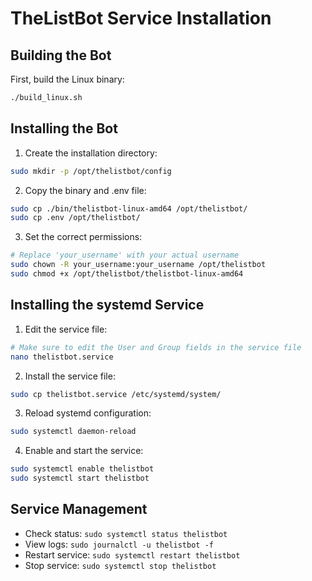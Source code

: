# TheListBot Service Installation

## Building the Bot

First, build the Linux binary:

```bash
./build_linux.sh
```

## Installing the Bot

1. Create the installation directory:

```bash
sudo mkdir -p /opt/thelistbot/config
```

2. Copy the binary and .env file:

```bash
sudo cp ./bin/thelistbot-linux-amd64 /opt/thelistbot/
sudo cp .env /opt/thelistbot/
```

3. Set the correct permissions:

```bash
# Replace 'your_username' with your actual username
sudo chown -R your_username:your_username /opt/thelistbot
sudo chmod +x /opt/thelistbot/thelistbot-linux-amd64
```

## Installing the systemd Service

1. Edit the service file:

```bash
# Make sure to edit the User and Group fields in the service file
nano thelistbot.service
```

2. Install the service file:

```bash
sudo cp thelistbot.service /etc/systemd/system/
```

3. Reload systemd configuration:

```bash
sudo systemctl daemon-reload
```

4. Enable and start the service:

```bash
sudo systemctl enable thelistbot
sudo systemctl start thelistbot
```

## Service Management

- Check status: `sudo systemctl status thelistbot`
- View logs: `sudo journalctl -u thelistbot -f`
- Restart service: `sudo systemctl restart thelistbot`
- Stop service: `sudo systemctl stop thelistbot`
